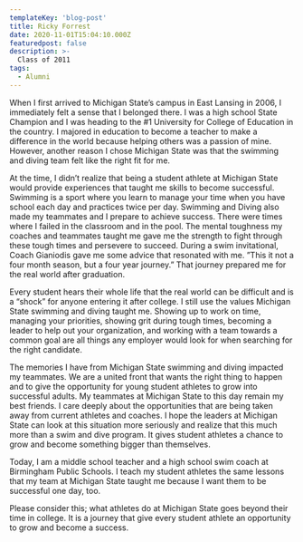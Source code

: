 ```yaml
---
templateKey: 'blog-post'
title: Ricky Forrest
date: 2020-11-01T15:04:10.000Z
featuredpost: false
description: >-
  Class of 2011
tags:
  - Alumni
---
```


When I first arrived to Michigan State’s campus in East Lansing in 2006, I immediately felt a sense that I belonged there. I was a high school State Champion and I was heading to the #1 University for College of Education in the country. I majored in education to become a teacher to make a difference in the world because helping others was a passion of mine. However, another reason I chose Michigan State was that the swimming and diving team felt like the right fit for me.


At the time, I didn’t realize that being a student athlete at Michigan State would provide experiences that taught me skills to become successful. Swimming is a sport where you learn to manage your time when you have school each day and practices twice per day. Swimming and Diving also made my teammates and I prepare to achieve success. There were times where I failed in the classroom and in the pool. The mental toughness my coaches and teammates taught me gave me the strength to fight through these tough times and persevere to succeed. During a swim invitational, Coach Gianiodis gave me some advice that resonated with me. ”This it not a four month season, but a four year journey.” That journey prepared me for the real world after graduation.


Every student hears their whole life that the real world can be difficult and is a “shock” for anyone entering it after college. I still use the values Michigan State swimming and diving taught me. Showing up to work on time, managing your priorities, showing grit during tough times, becoming a leader to help out your organization, and working with a team towards a common goal are all things any employer would look for when searching for the right candidate. 


The memories I have from Michigan State swimming and diving impacted my teammates. We are a united front that wants the right thing to happen and to give the opportunity for young student athletes to grow into successful adults. My teammates at Michigan State to this day remain my best friends. I care deeply about the opportunities that are being taken away from current athletes and coaches. I hope the leaders at Michigan State can look at this situation more seriously and realize that this much more than a swim and dive program. It gives student athletes a chance to grow and become something bigger than themselves.


Today, I am a middle school teacher and a high school swim coach at Birmingham Public Schools. I teach my student athletes the same lessons that my team at Michigan State taught me because I want them to be successful one day, too.


Please consider this; what athletes do at Michigan State goes beyond their time in college. It is a journey that give every student athlete an opportunity to grow and become a success. 